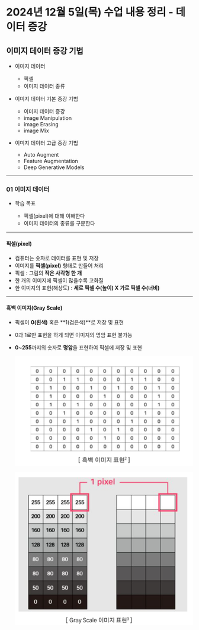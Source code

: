 # 2024년 12월 5일(목) 수업 내용 정리 - 데이터 증강


## 이미지 데이터 증강 기법

- 이미지 데이터

  - 픽셀
  - 이미지 데이터 종류


- 이미지 데이터 기본 증강 기법

  - 이미지 데이터 증강
  - image Manipulation
  - image Erasing
  - image Mix


- 이미지 데이터 고급 증강 기법

  - Auto Augment
  - Feature Augmentation
  - Deep Generative Models

<hr>

### 01 이미지 데이터

- 학습 목표

  - 픽셀(pixel)에 대해 이해한다
  - 이미지 데이터의 종류를 구분한다

<hr>

#### 픽셀(pixel)

- 컴퓨터는 숫자로 데이터를 표현 및 저장
- 이미지를 **픽셀(pixel)** 형태로 만들어 처리
- 픽셀 : 그림의 **작은 사각형 한 개**
- 한 개의 이미지에 픽셀이 많을수록 고화질
- 한 이미지의 표현(해상도) : **세로 픽셀 수(높이) X 가로 픽셀 수(너비)**

<hr>

#### 흑백 이미지(Gray Scale)

- 픽셀이 **0(흰색)** 혹은 **1(검은색)**로 저장 및 표현
- 0과 1로만 표현을 하게 되면 이미지의 명암 표현 불가능
- **0~255**까지의 숫자로 **명암**을 표현하여 픽셀에 저장 및 표현

  ![alt text](./images/image_00.png)

  ![alt text](./images/image_01.png)

